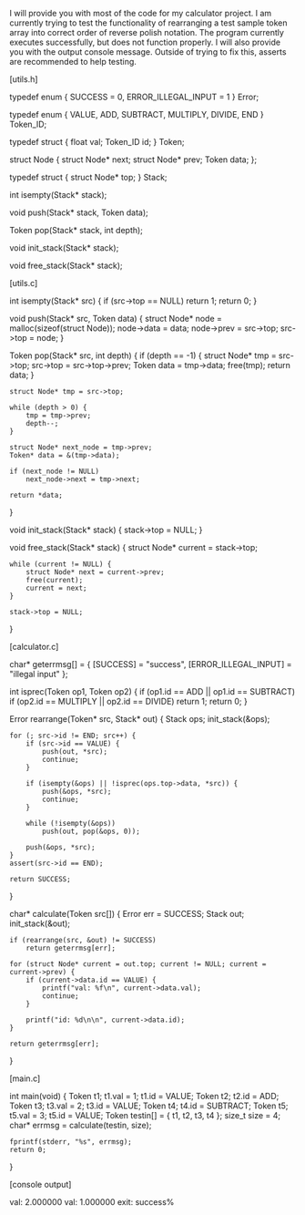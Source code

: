 I will provide you with most of the code for my calculator project. I am currently trying to test the functionality
of rearranging a test sample token array into correct order of reverse polish notation. The program currently executes
successfully, but does not function properly. I will also provide you with the output console message. Outside of trying
to fix this, asserts are recommended to help testing.

[utils.h]

typedef enum {
    SUCCESS = 0,
    ERROR_ILLEGAL_INPUT = 1
} Error;

typedef enum {
    VALUE,
    ADD,
    SUBTRACT,
    MULTIPLY,
    DIVIDE,
    END
} Token_ID;

typedef struct {
    float val;
    Token_ID id;
} Token;

struct Node {
    struct Node* next;
    struct Node* prev;
    Token data;
};

typedef struct {
    struct Node* top;
} Stack;

int isempty(Stack* stack);

void push(Stack* stack, Token data);

Token pop(Stack* stack, int depth);

void init_stack(Stack* stack);

void free_stack(Stack* stack);

[utils.c]

int isempty(Stack* src) {
    if (src->top == NULL)
        return 1;
    return 0;
}

void push(Stack* src, Token data) {
    struct Node* node = malloc(sizeof(struct Node));
    node->data = data;
    node->prev = src->top;
    src->top = node;
}

Token pop(Stack* src, int depth) {
    if (depth == -1) {
        struct Node* tmp = src->top;
        src->top = src->top->prev;
        Token data = tmp->data;
        free(tmp);
        return data;
    }

    struct Node* tmp = src->top;

    while (depth > 0) {
        tmp = tmp->prev;
        depth--;
    }

    struct Node* next_node = tmp->prev;
    Token* data = &(tmp->data);

    if (next_node != NULL)
        next_node->next = tmp->next;

    return *data;
}

void init_stack(Stack* stack) {
    stack->top = NULL;
}

void free_stack(Stack* stack) {
    struct Node* current = stack->top;

    while (current != NULL) {
        struct Node* next = current->prev;
        free(current);
        current = next;
    }

    stack->top = NULL;
}

[calculator.c]

char* geterrmsg[] = {
    [SUCCESS] = "success",
    [ERROR_ILLEGAL_INPUT] = "illegal input"
};

int isprec(Token op1, Token op2) {
   if (op1.id == ADD || op1.id == SUBTRACT)
        if (op2.id == MULTIPLY || op2.id == DIVIDE)
            return 1;
   return 0;
}

Error rearrange(Token* src, Stack* out) {
    Stack ops;
    init_stack(&ops);

    for (; src->id != END; src++) {
        if (src->id == VALUE) {
            push(out, *src);
            continue;
        }

        if (isempty(&ops) || !isprec(ops.top->data, *src)) {
            push(&ops, *src);
            continue;
        }

        while (!isempty(&ops))
            push(out, pop(&ops, 0));
        
        push(&ops, *src);
    }
    assert(src->id == END);

    return SUCCESS;
}

char* calculate(Token src[]) {
    Error err = SUCCESS;
    Stack out;
    init_stack(&out);

    if (rearrange(src, &out) != SUCCESS)
        return geterrmsg[err];
    
    for (struct Node* current = out.top; current != NULL; current = current->prev) {
        if (current->data.id == VALUE) {
            printf("val: %f\n", current->data.val);
            continue;
        }

        printf("id: %d\n\n", current->data.id);
    }

    return geterrmsg[err];
}

[main.c]

int main(void) {
    Token t1;
    t1.val = 1;
    t1.id = VALUE;
    Token t2;
    t2.id = ADD;
    Token t3;
    t3.val = 2;
    t3.id = VALUE;
    Token t4;
    t4.id = SUBTRACT;
    Token t5;
    t5.val = 3;
    t5.id = VALUE;
    Token testin[] = { t1, t2, t3, t4 };
    size_t size = 4;
    char* errmsg = calculate(testin, size);

    fprintf(stderr, "%s", errmsg);
    return 0;
}

[console output]

val: 2.000000
val: 1.000000
exit: success%
